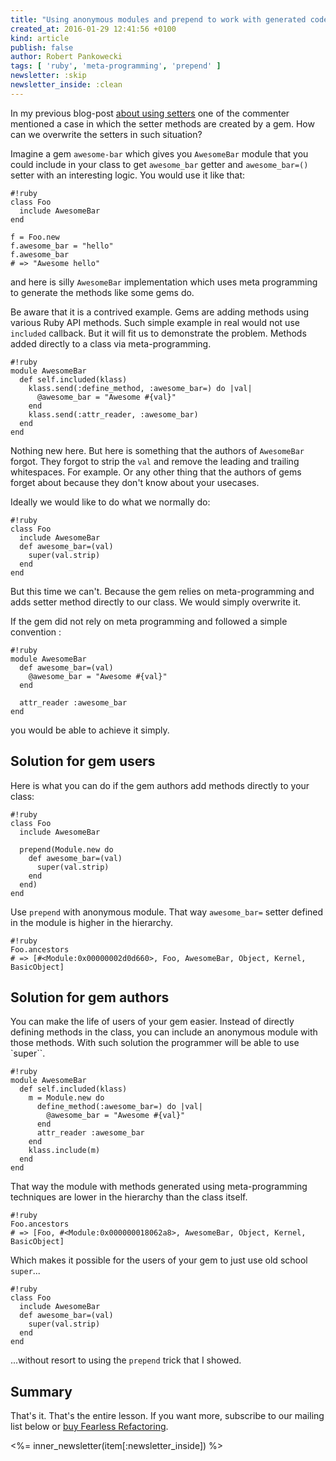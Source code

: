 ```yaml
---
title: "Using anonymous modules and prepend to work with generated code"
created_at: 2016-01-29 12:41:56 +0100
kind: article
publish: false
author: Robert Pankowecki
tags: [ 'ruby', 'meta-programming', 'prepend' ]
newsletter: :skip
newsletter_inside: :clean
---
```


In my previous blog-post [about using setters](/2016/01/drop-this-before-validation-and-use-method/)
one of the commenter mentioned a case in which the setter methods are created by a gem. How can we
overwrite the setters in such situation?

<!-- more -->

Imagine a gem `awesome-bar` which gives you `AwesomeBar` module that you could include in your class
to get  `awesome_bar` getter and `awesome_bar=()` setter with an interesting logic.
You would use it like that:

```
#!ruby
class Foo
  include AwesomeBar
end

f = Foo.new
f.awesome_bar = "hello"
f.awesome_bar
# => "Awesome hello"
```

and here is silly `AwesomeBar` implementation which uses meta programming to
generate the methods like some gems do.

Be aware that it is a contrived example.
Gems are adding methods using various Ruby API methods. Such simple example in real would not use `included`
callback. But it will fit us to demonstrate the problem. Methods added directly to a class via meta-programming.

```
#!ruby
module AwesomeBar
  def self.included(klass)
    klass.send(:define_method, :awesome_bar=) do |val|
      @awesome_bar = "Awesome #{val}"
    end
    klass.send(:attr_reader, :awesome_bar)
  end
end
```

Nothing new here. But here is something that the authors of `AwesomeBar` forgot. They forgot to strip the `val`
and remove the leading and trailing whitespaces. For example. Or any other thing that the authors of gems forget about
because they don't know about your usecases.

Ideally we would like to do what we normally do:

```
#!ruby
class Foo
  include AwesomeBar
  def awesome_bar=(val)
    super(val.strip)
  end
end
```

But this time we can't. Because the gem relies on meta-programming and adds setter method directly to our class.
We would simply overwrite it.

If the gem did not rely on meta programming and followed a simple convention :

```
#!ruby
module AwesomeBar
  def awesome_bar=(val)
    @awesome_bar = "Awesome #{val}"
  end

  attr_reader :awesome_bar
end
```

you would be able to achieve it simply.

## Solution for gem users

Here is what you can do if the gem authors add methods directly to your class:

```
#!ruby
class Foo
  include AwesomeBar

  prepend(Module.new do
    def awesome_bar=(val)
      super(val.strip)
    end
  end)
end
```

Use `prepend` with anonymous module. That way `awesome_bar=` setter defined in the module is higher in the hierarchy.

```
#!ruby
Foo.ancestors
# => [#<Module:0x00000002d0d660>, Foo, AwesomeBar, Object, Kernel, BasicObject]
```

## Solution for gem authors

You can make the life of users of your gem easier. Instead of directly defining methods in the class, you can
include an anonymous module with those methods. With such solution the programmer will be able to use `super``.

```
#!ruby
module AwesomeBar
  def self.included(klass)
    m = Module.new do
      define_method(:awesome_bar=) do |val|
        @awesome_bar = "Awesome #{val}"
      end
      attr_reader :awesome_bar
    end
    klass.include(m)
  end
end
```

That way the module with methods generated using meta-programming techniques are lower in the hierarchy than the class itself.

```
#!ruby
Foo.ancestors
# => [Foo, #<Module:0x000000018062a8>, AwesomeBar, Object, Kernel, BasicObject]
```

Which makes it possible for the users of your gem to just use old school `super`...

```
#!ruby
class Foo
  include AwesomeBar
  def awesome_bar=(val)
    super(val.strip)
  end
end
```

...without resort to using the `prepend` trick that I showed.

## Summary

That's it. That's the entire lesson. If you want more, subscribe to our mailing list below or [buy Fearless Refactoring](http://rails-refactoring.com).

<%= inner_newsletter(item[:newsletter_inside]) %>